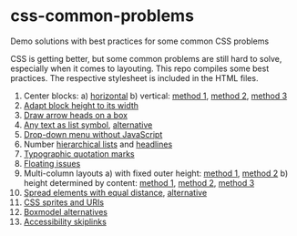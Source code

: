 # css-common-problems
Demo solutions with best practices for some common CSS problems

CSS is getting better, but some common problems are still hard to solve, especially when it comes to layouting. This repo compiles some best practices. The respective stylesheet is included in the HTML files.

1. Center blocks:
    a) [horizontal](center-horizontal.html)
    b) vertical: [method 1](center-vertical1.html), [method 2](center-vertical2.html), [method 3](center-vertical3.html)
2. [Adapt block height to its width](width-to-height.html)
3. [Draw arrow heads on a box](arrows.html)
4. [Any text as list symbol](list.html), [alternative](list_alternative.html)
5. [Drop-down menu without JavaScript](menu.html)
6. Number [hierarchical lists](numbering-list.html) and [headlines](numbering-headlines.html)
7. [Typographic quotation marks](quotes.html)
8. [Floating issues](float.html)
9. Multi-column layouts
    a) with fixed outer height: [method 1](equal-height.html), [method 2](equal-height-alternative.html)
    b) height determined by content: [method 1](equal-height-improved1.html), [method 2](equal-height-improved2.html), [method 3](equal-height-improved3.html)
10. [Spread elements with equal distance](equal-distance.html), [alternative](equal-distance-alternative.html)
11. [CSS sprites and URIs](sprites-and-uris.html)
12. [Boxmodel alternatives](boxmodel.html)
13. [Accessibility skiplinks](skiplinks.html)

